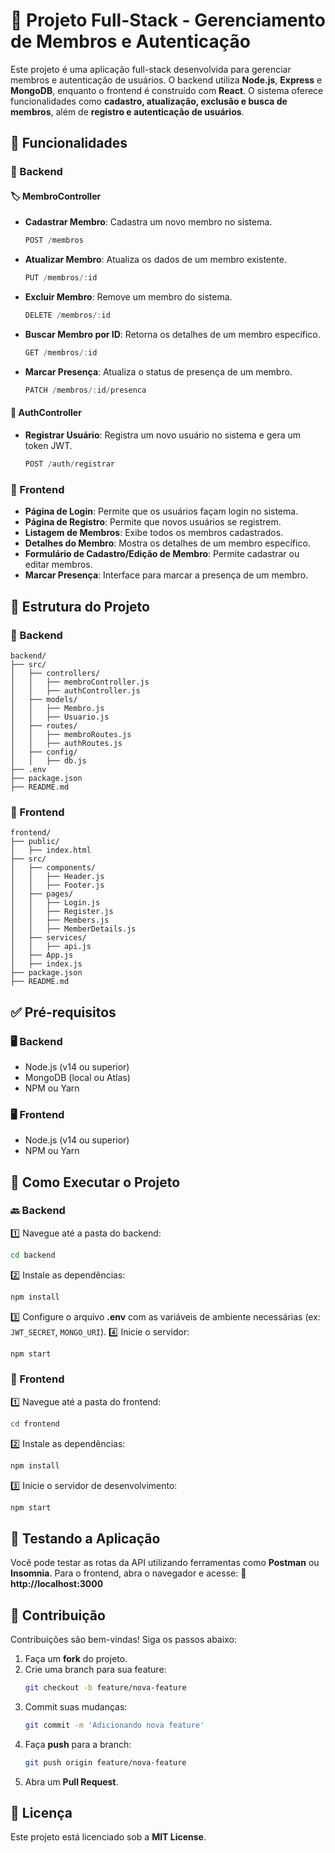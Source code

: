 # 🚀 Projeto Full-Stack - Gerenciamento de Membros e Autenticação

Este projeto é uma aplicação full-stack desenvolvida para gerenciar membros e autenticação de usuários. O backend utiliza **Node.js**, **Express** e **MongoDB**, enquanto o frontend é construído com **React**. O sistema oferece funcionalidades como **cadastro, atualização, exclusão e busca de membros**, além de **registro e autenticação de usuários**.

## 🔧 Funcionalidades

### 🎯 Backend

#### 🏷️ MembroController
- **Cadastrar Membro**: Cadastra um novo membro no sistema.
  ```javascript
  POST /membros
  ```
- **Atualizar Membro**: Atualiza os dados de um membro existente.
  ```javascript
  PUT /membros/:id
  ```
- **Excluir Membro**: Remove um membro do sistema.
  ```javascript
  DELETE /membros/:id
  ```
- **Buscar Membro por ID**: Retorna os detalhes de um membro específico.
  ```javascript
  GET /membros/:id
  ```
- **Marcar Presença**: Atualiza o status de presença de um membro.
  ```javascript
  PATCH /membros/:id/presenca
  ```

#### 🔑 AuthController
- **Registrar Usuário**: Registra um novo usuário no sistema e gera um token JWT.
  ```javascript
  POST /auth/registrar
  ```

### 🎨 Frontend
- **Página de Login**: Permite que os usuários façam login no sistema.
- **Página de Registro**: Permite que novos usuários se registrem.
- **Listagem de Membros**: Exibe todos os membros cadastrados.
- **Detalhes do Membro**: Mostra os detalhes de um membro específico.
- **Formulário de Cadastro/Edição de Membro**: Permite cadastrar ou editar membros.
- **Marcar Presença**: Interface para marcar a presença de um membro.

## 📁 Estrutura do Projeto

### 📌 Backend
```
backend/
├── src/
│   ├── controllers/
│   │   ├── membroController.js
│   │   ├── authController.js
│   ├── models/
│   │   ├── Membro.js
│   │   ├── Usuario.js
│   ├── routes/
│   │   ├── membroRoutes.js
│   │   ├── authRoutes.js
│   ├── config/
│   │   ├── db.js
├── .env
├── package.json
├── README.md
```

### 📌 Frontend
```
frontend/
├── public/
│   ├── index.html
├── src/
│   ├── components/
│   │   ├── Header.js
│   │   ├── Footer.js
│   ├── pages/
│   │   ├── Login.js
│   │   ├── Register.js
│   │   ├── Members.js
│   │   ├── MemberDetails.js
│   ├── services/
│   │   ├── api.js
│   ├── App.js
│   ├── index.js
├── package.json
├── README.md
```

## ✅ Pré-requisitos

### 🖥️ Backend
- Node.js (v14 ou superior)
- MongoDB (local ou Atlas)
- NPM ou Yarn

### 🖥️ Frontend
- Node.js (v14 ou superior)
- NPM ou Yarn

## 🚀 Como Executar o Projeto

### 🔙 Backend
1️⃣ Navegue até a pasta do backend:
   ```bash
   cd backend
   ```
2️⃣ Instale as dependências:
   ```bash
   npm install
   ```
3️⃣ Configure o arquivo **.env** com as variáveis de ambiente necessárias (ex: `JWT_SECRET`, `MONGO_URI`).
4️⃣ Inicie o servidor:
   ```bash
   npm start
   ```

### 🎨 Frontend
1️⃣ Navegue até a pasta do frontend:
   ```bash
   cd frontend
   ```
2️⃣ Instale as dependências:
   ```bash
   npm install
   ```
3️⃣ Inicie o servidor de desenvolvimento:
   ```bash
   npm start
   ```

## 🔎 Testando a Aplicação
Você pode testar as rotas da API utilizando ferramentas como **Postman** ou **Insomnia**. Para o frontend, abra o navegador e acesse:
🔗 **http://localhost:3000**

## 🤝 Contribuição
Contribuições são bem-vindas! Siga os passos abaixo:
1. Faça um **fork** do projeto.
2. Crie uma branch para sua feature:
   ```bash
   git checkout -b feature/nova-feature
   ```
3. Commit suas mudanças:
   ```bash
   git commit -m 'Adicionando nova feature'
   ```
4. Faça **push** para a branch:
   ```bash
   git push origin feature/nova-feature
   ```
5. Abra um **Pull Request**.

## 📜 Licença
Este projeto está licenciado sob a **MIT License**.

